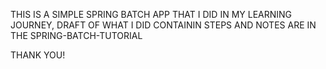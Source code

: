 THIS IS A SIMPLE SPRING BATCH APP THAT I DID IN MY LEARNING JOURNEY, DRAFT OF WHAT I DID CONTAININ STEPS AND NOTES ARE IN THE SPRING-BATCH-TUTORIAL

THANK YOU!
